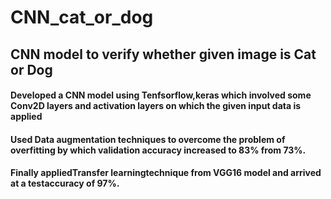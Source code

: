 # CNN_cat_or_dog
## CNN model to verify whether given image is Cat or Dog
#### Developed a CNN model using Tenfsorflow,keras which involved some Conv2D layers and activation layers on which the given input data is applied
#### Used Data augmentation techniques to overcome the problem of overfitting by which validation accuracy increased to 83% from 73%.
#### Finally appliedTransfer learningtechnique from VGG16 model and arrived at a testaccuracy of 97%.
